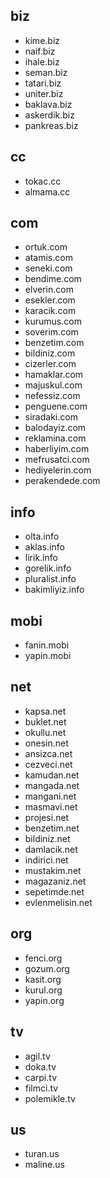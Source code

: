 ## biz
- kime.biz
- naif.biz
- ihale.biz
- seman.biz
- tatari.biz
- uniter.biz
- baklava.biz
- askerdik.biz
- pankreas.biz

## cc
- tokac.cc
- almama.cc

## com
- ortuk.com
- atamis.com
- seneki.com
- bendime.com
- elverin.com
- esekler.com
- karacik.com
- kurumus.com
- soverim.com
- benzetim.com
- bildiniz.com
- cizerler.com
- hamaklar.com
- majuskul.com
- nefessiz.com
- penguene.com
- siradaki.com
- balodayiz.com
- reklamina.com
- haberliyim.com
- mefrusatci.com
- hediyelerin.com
- perakendede.com

## info
- olta.info
- aklas.info
- lirik.info
- gorelik.info
- pluralist.info
- bakimliyiz.info

## mobi
- fanin.mobi
- yapin.mobi

## net
- kapsa.net
- buklet.net
- okullu.net
- onesin.net
- ansizca.net
- cezveci.net
- kamudan.net
- mangada.net
- mangani.net
- masmavi.net
- projesi.net
- benzetim.net
- bildiniz.net
- damlacik.net
- indirici.net
- mustakim.net
- magazaniz.net
- sepetimde.net
- evlenmelisin.net

## org
- fenci.org
- gozum.org
- kasit.org
- kurul.org
- yapin.org

## tv
- agil.tv
- doka.tv
- carpi.tv
- filmci.tv
- polemikle.tv

## us
- turan.us
- maline.us

